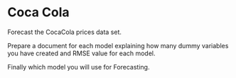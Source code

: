 # Coca Cola

Forecast the CocaCola prices data set.

Prepare a document for each model explaining how many dummy variables you have created and RMSE value for each model. 

Finally which model you will use for Forecasting.
